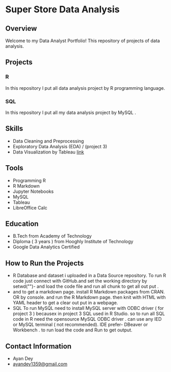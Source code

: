 # Super Store Data Analysis

## Overview

Welcome to my Data Analyst Portfolio! This repository of projects of data analysis.

## Projects

### R

In this repository I put all data analysis project by R programming language. 

### SQL
In this repository I put all my data analysis project by MySQL .

## Skills

- Data Cleaning and Preprocessing
- Exploratory Data Analysis (EDA) / (project 3)
- Data Visualization by Tableau [link](project.in)

## Tools

- Programming R
- R Markdown 
- Jupyter Notebooks
- MySQL
- Tableau 
- LibreOffice Calc

## Education

- B.Tech  from Academy of Technology
- Diploma ( 3 years ) from Hooghly Institute of Technology
- Google Data Analytics Certified 


## How to Run the Projects
- R
Database and dataset i uploaded in a Data Source repository. To run R code just connect with GitHub.and set the working directory by setwd("")- and load the code file and run all chunk to get all out put . 
- and to get a markdown page. install R Markdown packages from CRAN. OR by console. and run the R Markdown page.  then knit with HTML with YAML header  to get a clear out put in a webpage.
- SQL
To run MySQL need to install MySQL server with ODBC  driver ( for project 3 ) becausex in project 3 SQL used in R Studio. so to run all SQL code in R need the opensource MySQL ODBC driver . 
can use any IED or MySQL terminal ( not recommended). 
IDE prefer- DBeaver or Workbench .
to run load the code and Run to get output.

## Contact Information

- Ayan Dey
- ayandey1359@gmail.com

